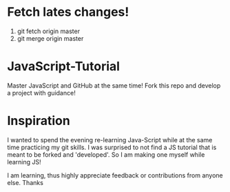 # Fetch lates changes!
1. git fetch origin master
2. git merge origin master

# JavaScript-Tutorial
Master JavaScript and GitHub at the same time! Fork this repo and develop a project with guidance!

# Inspiration
I wanted to spend the evening re-learning Java-Script while at the same time practicing my git skills. I was surprised to not find a JS tutorial that is meant to be forked and 'developed'. So I am making one myself while learning JS!

I am learning, thus highly appreciate feedback or contributions from anyone else. Thanks
